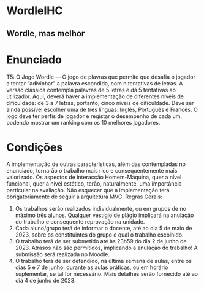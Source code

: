 # WordleIHC
Wordle, mas melhor
---

# Enunciado

T5: O Jogo Wordle — O jogo de plavras que permite que desafia o jogador a tentar “adivinhar”
a palavra escondida, com n tentativas de letras. A versão clássica contempla palavras de 5 letras
e dá 5 tentativas ao utilizador. Aqui, deverá haver a implementação de diferentes níveis de
dificuldade: de 3 a 7 letras, portanto, cinco níveis de dificuldade. Deve ser ainda possível
escolher uma de três línguas: Inglês, Português e Francês. O jogo deve ter perfis de jogador e
registar o desempenho de cada um, podendo mostrar um ranking com os 10 melhores jogadores.

# Condições

A implementação de outras características, além das contempladas no enunciado, tornarão o trabalho
mais rico e consequentemente mais valorizado. Os aspectos de interacção Homem-Máquina, quer a nível
funcional, quer a nível estético, terão, naturalmente, uma importância particular na avaliação. Não
esquecer que a implementação terá obrigatoriamente de seguir a arquitetura MVC.
Regras Gerais:
1. Os trabalhos serão realizados individualmente, ou em grupos de no máximo três alunos. Qualquer
vestígio de plágio implicará na anulação do trabalho e consequente reprovação na unidade.
2. Cada aluno/grupo terá de informar o docente, até ao dia 5 de maio de 2023, sobre os
constituintes do grupo e qual o trabalho escolhido.
3. O trabalho terá de ser submetido até às 23h59 do dia 2 de junho de 2023. Atrasos não são
permitidos, implicando a anulação do trabalho! A submissão será realizada no Moodle.
4. O trabalho terá de ser defendido, na última semana de aulas, entre os dias 5 e 7 de junho,
durante as aulas práticas, ou em horário suplementar, se tal for necessário. Mais detalhes serão
fornecido até ao dia 4 de junho de 2023.
